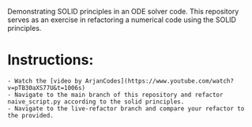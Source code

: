 Demonstrating SOLID principles in an ODE solver code. This repository serves as an exercise in refactoring a numerical code using the SOLID principles.

# Instructions: 
	- Watch the [video by ArjanCodes](https://www.youtube.com/watch?v=pTB30aXS77U&t=1006s)
	- Navigate to the main branch of this repository and refactor naive_script.py according to the solid principles. 
	- Navigate to the live-refactor branch and compare your refactor to the provided.
